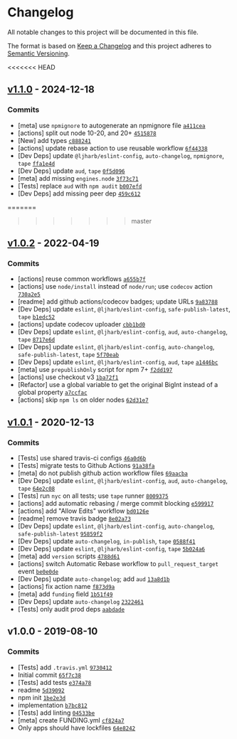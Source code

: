 # Changelog

All notable changes to this project will be documented in this file.

The format is based on [Keep a Changelog](https://keepachangelog.com/en/1.0.0/)
and this project adheres to [Semantic Versioning](https://semver.org/spec/v2.0.0.html).

<<<<<<< HEAD
## [v1.1.0](https://github.com/inspect-js/has-bigints/compare/v1.0.2...v1.1.0) - 2024-12-18

### Commits

- [meta] use `npmignore` to autogenerate an npmignore file [`a411cea`](https://github.com/inspect-js/has-bigints/commit/a411ceaf68bc297944c1627ec914455843195398)
- [actions] split out node 10-20, and 20+ [`4515878`](https://github.com/inspect-js/has-bigints/commit/45158780f412a6362d7a6116c552f75e23b4be38)
- [New] add types [`c888241`](https://github.com/inspect-js/has-bigints/commit/c888241a4fda933a270369419d11ce7f19ea50ce)
- [actions] update rebase action to use reusable workflow [`6f44338`](https://github.com/inspect-js/has-bigints/commit/6f44338ebca614230de3c87dc82719cf067335a2)
- [Dev Deps] update `@ljharb/eslint-config`, `auto-changelog`, `npmignore`, `tape` [`ffa1e4d`](https://github.com/inspect-js/has-bigints/commit/ffa1e4daad689075fec091c86d6b53d4432b99ff)
- [Dev Deps] update `aud`, `tape` [`0f5d096`](https://github.com/inspect-js/has-bigints/commit/0f5d09697b37c182587313e4a9218353f8d3d22b)
- [meta] add missing `engines.node` [`3f73c71`](https://github.com/inspect-js/has-bigints/commit/3f73c71d7f4f13dfcec5520a51a97fb91645d9db)
- [Tests] replace `aud` with `npm audit` [`b007efd`](https://github.com/inspect-js/has-bigints/commit/b007efdd11608912a5dcae216748840a746d3517)
- [Dev Deps] add missing peer dep [`459c612`](https://github.com/inspect-js/has-bigints/commit/459c6126ecff63021664dbb48d19c6b1ddc2db14)

=======
>>>>>>> master
## [v1.0.2](https://github.com/inspect-js/has-bigints/compare/v1.0.1...v1.0.2) - 2022-04-19

### Commits

- [actions] reuse common workflows [`a655b7f`](https://github.com/inspect-js/has-bigints/commit/a655b7f7733ba2de078b3a59a704c2795440d08c)
- [actions] use `node/install` instead of `node/run`; use `codecov` action [`730a2e5`](https://github.com/inspect-js/has-bigints/commit/730a2e53d3f5f82ac43a11cb9753b11445d06d58)
- [readme] add github actions/codecov badges; update URLs [`9a83788`](https://github.com/inspect-js/has-bigints/commit/9a8378861917b41ebb360a9d8ab3d39aa33acf7b)
- [Dev Deps] update `eslint`, `@ljharb/eslint-config`, `safe-publish-latest`, `tape` [`b1edc52`](https://github.com/inspect-js/has-bigints/commit/b1edc522ef6c23556e55b9c81b65fe884d1e2cc4)
- [actions] update codecov uploader [`cbb1bd0`](https://github.com/inspect-js/has-bigints/commit/cbb1bd0eff486070a19283238da6afd33ca73b4b)
- [Dev Deps] update `eslint`, `@ljharb/eslint-config`, `aud`, `auto-changelog`, `tape` [`8717e6d`](https://github.com/inspect-js/has-bigints/commit/8717e6d6ae6b5010aea1fac5e48dfdfaf35d8c72)
- [Dev Deps] update `eslint`, `@ljharb/eslint-config`, `auto-changelog`, `safe-publish-latest`, `tape` [`5f70eab`](https://github.com/inspect-js/has-bigints/commit/5f70eab763118d40415f13e47446ea5c011fbe18)
- [Dev Deps] update `eslint`, `@ljharb/eslint-config`, `aud`, `tape` [`a1446bc`](https://github.com/inspect-js/has-bigints/commit/a1446bc3e806ce3911c73d6fbdd981f461c41019)
- [meta] use `prepublishOnly` script for npm 7+ [`f2dd197`](https://github.com/inspect-js/has-bigints/commit/f2dd19716a06ca7a971644761e864f0435db278e)
- [actions] use checkout v3 [`1ba72f1`](https://github.com/inspect-js/has-bigints/commit/1ba72f19ada076791ff193aca9d8537388d67ddb)
- [Refactor] use a global variable to get the original BigInt instead of a global property [`a7ccfac`](https://github.com/inspect-js/has-bigints/commit/a7ccfac0414e56dadd263fd07c0b5141388df502)
- [actions] skip `npm ls` on older nodes [`62d31e7`](https://github.com/inspect-js/has-bigints/commit/62d31e79658b16391458d0728e0dacbee8694ebb)

## [v1.0.1](https://github.com/inspect-js/has-bigints/compare/v1.0.0...v1.0.1) - 2020-12-13

### Commits

- [Tests] use shared travis-ci configs [`46a0d6b`](https://github.com/inspect-js/has-bigints/commit/46a0d6be7ed83bd7f5ead11e4eab7fc91570a448)
- [Tests] migrate tests to Github Actions [`91a38fa`](https://github.com/inspect-js/has-bigints/commit/91a38fa4b85a420b8cf4926b3799e6ceb60d8690)
- [meta] do not publish github action workflow files [`69aacba`](https://github.com/inspect-js/has-bigints/commit/69aacba320c1221e7fee1c71bde600bce063f24b)
- [Dev Deps] update `eslint`, `@ljharb/eslint-config`, `aud`, `auto-changelog`, `tape` [`64e2c08`](https://github.com/inspect-js/has-bigints/commit/64e2c0895b21ac91a137452fd2455932f62a2fc1)
- [Tests] run `nyc` on all tests; use `tape` runner [`8009375`](https://github.com/inspect-js/has-bigints/commit/8009375e5ec9faca6bbc09441002af5c5e59ff20)
- [actions] add automatic rebasing / merge commit blocking [`e599917`](https://github.com/inspect-js/has-bigints/commit/e599917fd1f751c9a6c0daac70acb243f8c3a01d)
- [actions] add "Allow Edits" workflow [`bd0126e`](https://github.com/inspect-js/has-bigints/commit/bd0126eba2d67e9b9d588bced34413f507698154)
- [readme] remove travis badge [`8e02a73`](https://github.com/inspect-js/has-bigints/commit/8e02a73db34827d24d2945f2db822973a0b49925)
- [Dev Deps] update `eslint`, `@ljharb/eslint-config`, `auto-changelog`, `safe-publish-latest` [`95859f2`](https://github.com/inspect-js/has-bigints/commit/95859f28f23f5733481c52a501063802cf64f75b)
- [Dev Deps] update `auto-changelog`, `in-publish`, `tape` [`0588f41`](https://github.com/inspect-js/has-bigints/commit/0588f415c6cc01d6b34668680044e03b2998e03f)
- [Dev Deps] update `eslint`, `@ljharb/eslint-config`, `tape` [`5b024a6`](https://github.com/inspect-js/has-bigints/commit/5b024a664a8b7d2d2f750a4c11ce20c395b6f12a)
- [meta] add `version` scripts [`4788d61`](https://github.com/inspect-js/has-bigints/commit/4788d61101c009e4e2c1b4d944c263de06192c6a)
- [actions] switch Automatic Rebase workflow to `pull_request_target` event [`be0e0de`](https://github.com/inspect-js/has-bigints/commit/be0e0de08298dfe483c5d7a2675e5133abeabc53)
- [Dev Deps] update `auto-changelog`; add `aud` [`13a8d1b`](https://github.com/inspect-js/has-bigints/commit/13a8d1bf1f661871d890bfa174de9514f016cdd9)
- [actions] fix action name [`f873d9a`](https://github.com/inspect-js/has-bigints/commit/f873d9a2f10718662528a755b12c61202f4e4afa)
- [meta] add `funding` field [`1b51f49`](https://github.com/inspect-js/has-bigints/commit/1b51f4921df1faf85d2679a0e4ba97ef015a73b7)
- [Dev Deps] update `auto-changelog` [`2322461`](https://github.com/inspect-js/has-bigints/commit/2322461789810434c447439f155eb3ca23eb29fb)
- [Tests] only audit prod deps [`aabdade`](https://github.com/inspect-js/has-bigints/commit/aabdadeaa1e126b91a2fbd82263cc49651ff5e7b)

## v1.0.0 - 2019-08-10

### Commits

- [Tests] add `.travis.yml` [`9730412`](https://github.com/inspect-js/has-bigints/commit/973041241dc172474bb9457aad41790fe54fec88)
- Initial commit [`65f7c38`](https://github.com/inspect-js/has-bigints/commit/65f7c3889d9a98e214e26d650723cbfc49338463)
- [Tests] add tests [`e374a78`](https://github.com/inspect-js/has-bigints/commit/e374a78033d457badcd47e06752fdec7f62e6c39)
- readme [`5d39092`](https://github.com/inspect-js/has-bigints/commit/5d3909249da442867180fb747eef27543627d250)
- npm init [`1be2e3d`](https://github.com/inspect-js/has-bigints/commit/1be2e3d69db6718901e6845cfc38a07cc46dfd96)
- implementation [`b7bc812`](https://github.com/inspect-js/has-bigints/commit/b7bc8121db1fb1a827625c4cb0608935e3dcbe31)
- [Tests] add linting [`04533be`](https://github.com/inspect-js/has-bigints/commit/04533bef57f60e322238f71f32ee3ae0c988bac4)
- [meta] create FUNDING.yml [`cf824a7`](https://github.com/inspect-js/has-bigints/commit/cf824a7d02e867957d8db17ee0a4c70c8ee5ff23)
- Only apps should have lockfiles [`64e8242`](https://github.com/inspect-js/has-bigints/commit/64e82429f1dca99f624dc971ff13516dee28d353)
